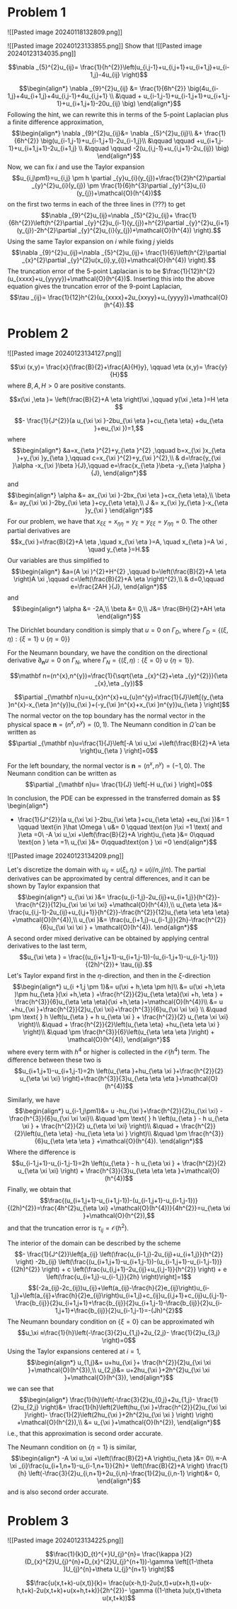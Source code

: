 # Problem 1
![[Pasted image 20240118132809.png]]

![[Pasted image 20240123133855.png]]
Show that
![[Pasted image 20240123134035.png]]

$$\nabla _{5}^{2}u_{ij}= \frac{1}{h^{2}}\left(u_{i,j-1}+u_{i,j+1}+u_{i+1,j}+u_{i-1,j}-4u_{ij}  \right)$$

  $$\begin{align*}
\nabla _{9}^{2}u_{ij} &= \frac{1}{6h^{2}} \big(4u_{i-1,j}+4u_{i+1,j}+4u_{i,j-1}+4u_{i,j+1} \\
&\quad + u_{i-1,j-1}+u_{i-1,j+1}+u_{i+1,j-1}+u_{i+1,j+1}-20u_{ij} \big)
\end{align*}$$
Following the hint, we can rewrite this in terms of the 5-point Laplacian plus a finite difference approximation,
$$\begin{align*}
	\nabla _{9}^{2}u_{ij}&= \nabla _{5}^{2}u_{ij}\\
&+ \frac{1}{6h^{2}} \big(u_{i-1,j-1}+u_{i-1,j+1}-2u_{i-1,j}\\
&\qquad \qquad +u_{i+1,j-1}+u_{i+1,j+1}-2u_{i+1,j}  \\
&\qquad \qquad -2(u_{i,j-1}+u_{i,j+1}-2u_{ij})  \big)
\end{align*}$$
Now, we can fix $i$ and use the Taylor expansion
$$u_{i,j\pm1}=u_{i,j} \pm h \partial _{y}u_{i}(y_{j})+\frac{1}{2}h^{2}\partial _{y}^{2}u_{i}(y_{j}) \pm \frac{1}{6}h^{3}\partial _{y}^{3}u_{i}(y_{j})+\mathcal{O}(h^{4})$$
on the first two terms in each of the three lines in (???) to get
$$\nabla _{9}^{2}u_{ij}=\nabla _{5}^{2}u_{ij}+ \frac{1}{6h^{2}}\left(h^{2}\partial _{y}^{2}u_{i-1}(y_{j})+h^{2}\partial _{y}^{2}u_{i+1}(y_{j})-2h^{2}\partial _{y}^{2}u_{i}(y_{j})+\mathcal{O}(h^{4}) \right).$$
Using the same Taylor expansion on $i$ while fixing $j$ yields
$$\nabla _{9}^{2}u_{ij}=\nabla _{5}^{2}u_{ij}+ \frac{1}{6}\left(h^{2}\partial _{x}^{2}\partial _{y}^{2}u(x_{i},y_{i})+\mathcal{O}(h^{4}) \right).$$
The truncation error of the 5-point Laplacian is to be $\frac{1}{12}h^{2}(u_{xxxx}+u_{yyyy})+\mathcal{O}(h^{4})$. Inserting this into the above equation gives the truncation error of the 9-point Laplacian,
$$\tau _{ij}= \frac{1}{12}h^{2}(u_{xxxx}+2u_{xxyy}+u_{yyyy})+\mathcal{O}(h^{4}).$$


# Problem 2
![[Pasted image 20240123134127.png]]

$$\xi (x,y)= \frac{x}{\frac{B}{2}+\frac{A}{H}y}, \qquad \eta (x,y)= \frac{y}{H}$$
where $B, A,H>0$ are positive constants.

$$x(\xi ,\eta )= \left(\frac{B}{2}+A \eta \right)\xi ,\qquad y(\xi ,\eta )=H \eta $$

$$- \frac{1}{J^{2}}(a u_{\xi \xi }-2bu_{\xi \eta }+cu_{\eta \eta} +du_{\eta }+eu_{\xi })=1,$$
where
$$\begin{align*}
&a=x_{\eta }^{2}+y_{\eta }^{2} ,\qquad b=x_{\xi }x_{\eta }+y_{\xi }y_{\eta },\qquad c=x_{\xi }^{2}+y_{\xi }^{2},\\
&	d=\frac{y_{\xi }\alpha -x_{\xi }\beta }{J},\qquad e=\frac{x_{\eta }\beta -y_{\eta }\alpha }{J},
\end{align*}$$
and 
$$\begin{align*}
\alpha &= ax_{\xi \xi }-2bx_{\xi \eta }+cx_{\eta \eta},\\
\beta &= ay_{\xi \xi }-2by_{\xi \eta }+cy_{\eta \eta},\\
J &= x_{\xi }y_{\eta }-x_{\eta }y_{\xi } 
\end{align*}$$
For our problem, we have that $x_{\xi \xi }=x_{\eta \eta}=y_\xi =y_{\xi \xi}=y_{\eta \eta }=0$. The other partial derivatives are
$$x_{\xi }=\frac{B}{2}+A \eta ,\quad x_{\xi \eta }=A, \quad x_{\eta }=A \xi , \quad y_{\eta }=H.$$
Our variables are thus simplified to
$$\begin{align*}
&a=(A \xi )^{2}+H^{2} ,\qquad b=\left(\frac{B}{2}+A \eta  \right)A \xi  ,\qquad c=\left(\frac{B}{2}+A \eta  \right)^{2},\\
&	d=0,\qquad e=\frac{2AH }{J},
\end{align*}$$
and 
$$\begin{align*}
\alpha &= -2A,\\
\beta &= 0,\\
J&= \frac{BH}{2}+AH \eta 
\end{align*}$$

The Dirichlet boundary condition is simply that $u=0$ on $\Gamma _{D}$, where $\Gamma _{D}=\{(\xi,\eta ):\{\xi =1 \}\cup \{\eta =0 \} \}$

For the Neumann boundary, we have the condition on the directional derivative $\partial _{\mathbf n}u=0$ on $\Gamma _{N}$, where $\Gamma _{N}=\{(\xi ,\eta ):\{\xi =0 \}\cup \{\eta =1 \} \}$. 


$$\mathbf n=(n^{x},n^{y})=\frac{1}{\sqrt{\eta _{x}^{2}+\eta _{y}^{2}}}(\eta _{x},\eta _{y})$$

$$\partial _{\mathbf n}u=u_{x}n^{x}+u_{u}n^{y}=\frac{1}{J}\left[(y_{\eta }n^{x}-x_{\eta }n^{y})u_{\xi }+(-y_{\xi }n^{x}+x_{\xi }n^{y})u_{\eta } \right]$$
The normal vector on the top boundary has the normal vector in the physical space $\mathbf n=(n^{x},n^{y})=(0,1)$. The Neumann condition in $\hat \Omega$ can be written as
$$\partial _{\mathbf n}u=\frac{1}{J}\left[-A \xi u_\xi +\left(\frac{B}{2}+A \eta  \right)u_{\eta }  \right]=0$$

For the left boundary, the normal vector is $\mathbf n=(n^{x},n^{y})=(-1,0)$. The Neumann condition can be written as
$$\partial _{\mathbf n}u= \frac{1}{J} \left[-H u_{\xi } \right]=0$$

In conclusion, the PDE can be expressed in the transferred domain as
$$
\begin{align*}
- \frac{1}{J^{2}}(a u_{\xi \xi }-2bu_{\xi \eta }+cu_{\eta \eta} +eu_{\xi })&=  1  \qquad  \text{in }\hat \Omega \\
u&= 0 \qquad \text{on }\xi =1 \text{ and }\eta =0\\
-A \xi u_\xi +\left(\frac{B}{2}+A   \right)u_{\eta }&= 0\qquad \text{on } \eta =1\\
u_{\xi }&= 0\qquad\text{on } \xi =0
\end{align*}$$


![[Pasted image 20240123134209.png]]

Let's discretize the domain with $u_{ij}=u(\xi _{i},\eta _{j})=u (i/n,j/n)$. The partial derivatives can be approximated by central differences, and it can be shown by Taylor expansion that 
$$\begin{align*}
u_{\xi \xi }&= \frac{u_{i-1,j}-2u_{ij}+u_{i+1,j}}{h^{2}}-\frac{h^{2}}{12}u_{\xi \xi \xi \xi} +\mathcal{O}(h^{4}),\\
u_{\eta \eta }&= \frac{u_{i,j-1}-2u_{ij}+u_{i,j+1}}{h^{2}}-\frac{h^{2}}{12}u_{\eta \eta \eta \eta} +\mathcal{O}(h^{4}),\\
u_{\xi }&= \frac{u_{i+1,j}-u_{i-1,j}}{2h}-\frac{h^{2}}{6}u_{\xi \xi \xi } + \mathcal{O}(h^{4}).
\end{align*}$$
A second order mixed derivative can be obtained by applying central derivatives to the last term,
$$u_{\xi \eta } = \frac{(u_{i+1,j+1}-u_{i+1,j-1})-(u_{i-1,j+1}-u_{i-1,j-1})}{(2h)^{2}}+ \tau_{ij}.$$
Let's Taylor expand first in the $\eta$-direction, and then in the $\xi$-direction
$$\begin{align*}
u_{i +1,j \pm 1}&= u(\xi + h,\eta  \pm h)\\
	&= u(\xi +h,\eta )\pm hu_{\eta }(\xi +h,\eta ) +\frac{h^{2}}{2}u_{\eta \eta}(\xi +h, \eta ) + \frac{h^{3}}{6}u_{\eta \eta \eta}(\xi +h,\eta )+\mathcal{O}(h^{4})\\
	&= u +hu_{\xi }+\frac{h^{2}}{2}u_{\xi \xi}+\frac{h^{3}}{6}u_{\xi \xi \xi}  \\
&\quad \pm \text{ } h \left(u_{\eta } + h u_{\eta \xi } + \frac{h^{2}}{2} u_{\eta \xi \xi} \right)\\
&\quad + \frac{h^{2}}{2}\left(u_{\eta \eta} +hu_{\eta \eta \xi }  \right)\\
&\quad \pm \frac{h^{3}}{6}\left(u_{\eta \eta \eta }\right) + \mathcal{O}(h^{4}),
\end{align*}$$
where every term with $h^{4}$ or higher is collected in the $\mathcal{O}(h^{4})$ term. The difference between these two is
$$u_{i+1,j+1}-u_{i+1,j-1}=2h \left(u_{\eta }+hu_{\eta \xi }+\frac{h^{2}}{2} u_{\eta \xi \xi} \right)+\frac{h^{3}}{3}u_{\eta \eta \eta }+\mathcal{O}(h^{4})$$

Similarly, we have 
$$\begin{align*}
u_{i-1,j\pm1}&= u -hu_{\xi }+\frac{h^{2}}{2}u_{\xi \xi} - \frac{h^{3}}{6}u_{\xi \xi \xi}\\
&\quad \pm \text{ } h \left(u_{\eta } - h u_{\eta \xi } + \frac{h^{2}}{2} u_{\eta \xi \xi} \right)\\
&\quad + \frac{h^{2}}{2}\left(u_{\eta \eta} -hu_{\eta \eta \xi } \right)\\
	&\quad \pm \frac{h^{3}}{6}u_{\eta \eta \eta } +\mathcal{O}(h^{4}).
\end{align*}$$
Where the difference is
$$u_{i-1,j+1}-u_{i-1,j-1}=2h \left(u_{\eta } - h u_{\eta \xi } + \frac{h^{2}}{2} u_{\eta \xi \xi} \right) + \frac{h^{3}}{3}u_{\eta \eta \eta }+\mathcal{O}(h^{4})$$
Finally, we obtain that
$$\frac{(u_{i+1,j+1}-u_{i+1,j-1})-(u_{i-1,j+1}-u_{i-1,j-1})}{(2h)^{2}}=\frac{4h^{2}u_{\eta \xi} +\mathcal{O}(h^{4})}{4h^{2}}=u_{\eta \xi }+\mathcal{O}(h^{2}),$$
and that the truncation error is $\tau _{ij}=\mathcal{O}(h^{2})$.


The interior of the domain can be described by the scheme
$$- \frac{1}{J^{2}}\left[a_{ij} \left(\frac{u_{i-1,j}-2u_{ij}+u_{i+1,j}}{h^{2}} \right) -2b_{ij} \left(\frac{(u_{i+1,j+1}-u_{i+1,j-1})-(u_{i-1,j+1}-u_{i-1,j-1})}{(2h)^{2}} \right) + c \left(\frac{u_{i,j+1}-2u_{ij}+u_{i,j-1}}{h^{2}} \right) + e \left(\frac{u_{i+1,j}-u_{i-1,j}}{2h} \right)\right]=1$$
$$(-2a_{ij}-2c_{ij})u_{ij}+\left(a_{ij}-\frac{h}{2}e_{ij}\right)u_{i-1,j}+\left(a_{ij}+\frac{h}{2}e_{ij}\right)u_{i+1,j}+c_{ij}u_{i,j+1}+c_{ij}u_{i,j-1}-\frac{b_{ij}}{2}u_{i+1,j+1}+\frac{b_{ij}}{2}u_{i+1,j-1}-\frac{b_{ij}}{2}u_{i-1,j+1}+\frac{b_{ij}}{2}u_{i-1,j-1}=-(Jh)^{2}$$
The Neumann boundary condition on $\{\xi =0 \}$ can be approximated wih
$$u_\xi ≈\frac{1}{h}\left(-\frac{3}{2}u_{1,j}+2u_{2,j}- \frac{1}{2}u_{3,j} \right)=0$$
Using the Taylor expansions centered at $i=1$,
$$\begin{align*}
u_{1,j}&= u+hu_{\xi }+ \frac{h^{2}}{2}u_{\xi \xi }+\mathcal{O}(h^{3}),\\
u_{2,j}&= u+2hu_{\xi }+2h^{2}u_{\xi \xi }+\mathcal{O}(h^{3}),
\end{align*}$$
we can see that 
$$\begin{align*}
\frac{1}{h}\left(-\frac{3}{2}u_{0,j}+2u_{1,j}- \frac{1}{2}u_{2,j} \right)&= \frac{1}{h}\left(2\left(hu_{\xi }+\frac{h^{2}}{2}u_{\xi \xi }\right)- \frac{1}{2}\left(2hu_{\xi }+2h^{2}u_{\xi \xi } \right) \right) +\mathcal{O}(h^{2}),\\
&= u_{\xi }+\mathcal{O}(h^{2}),
\end{align*}$$
i.e., that this approximation is second order accurate.

The Neumann condition on $\{\eta =1 \}$ is similar,
$$\begin{align*}
-A \xi u_\xi +\left(\frac{B}{2}+A  \right)u_{\eta }&= 0\\
≈-A \xi _{i}\frac{u_{i+1,n+1}-u_{i-1,n+1}}{2h}+ \left(\frac{B}{2}+A \right) \frac{1}{h} \left(-\frac{3}{2}u_{i,n+1}+2u_{i,n}-\frac{1}{2}u_{i,n-1} \right)&= 0,
\end{align*}$$
and is also second order accurate.

# Problem 3
![[Pasted image 20240123134225.png]]

$$\frac{1}{k}D_{t}^{+}U_{j}^{n}= \frac{\kappa }{2}(D_{x}^{2}U_{j}^{n}+D_{x}^{2}U_{j}^{n+1})-\gamma \left[(1-\theta )U_{j}^{n}+\theta U_{j}^{n+1} \right]$$

$$\frac{u(x,t+k)-u(x,t)}{k}= \frac{u(x-h,t)-2u(x,t)+u(x+h,t)+u(x-h,t+k)-2u(x,t+k)+u(x+h,t+k)}{2h^{2}}- \gamma ((1-\theta )u(x,t)+\theta u(x,t+k))$$
